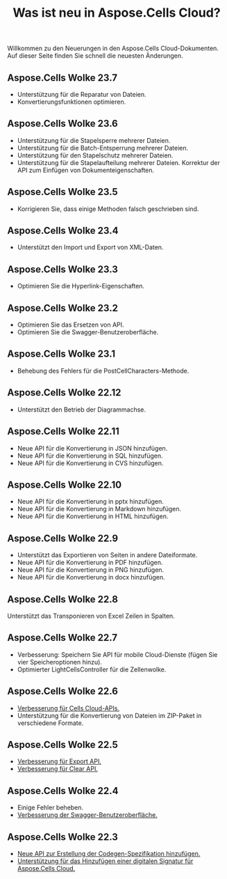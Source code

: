 ﻿---
title: Was ist neu in Aspose.Cells Cloud?
second_title: Aspose.Cells Cloud Documen
linktitle: Was ist ne
type: docs
weight: 5
url: /de/what-s-new-in-aspose-cells-cloud/
keywords: What's new in aspose cells cloud. Office Excel 2013,  Office Excel 2016,  Office Excel 2019，office Excel 365
description: Auf dieser Seite werden die interessantesten neuen Aspose.Cells Cloud-Funktionen beschrieben, die in den letzten Versionen eingeführt wurden
---
Willkommen zu den Neuerungen in den Aspose.Cells Cloud-Dokumenten. Auf dieser Seite finden Sie schnell die neuesten Änderungen.

## Aspose.Cells Wolke 23.7

 * Unterstützung für die Reparatur von Dateien.
* Konvertierungsfunktionen optimieren.


## Aspose.Cells Wolke 23.6

 * Unterstützung für die Stapelsperre mehrerer Dateien.
 * Unterstützung für die Batch-Entsperrung mehrerer Dateien.
 * Unterstützung für den Stapelschutz mehrerer Dateien.
 * Unterstützung für die Stapelaufteilung mehrerer Dateien.
 Korrektur der API zum Einfügen von Dokumenteigenschaften.


## Aspose.Cells Wolke 23.5

 * Korrigieren Sie, dass einige Methoden falsch geschrieben sind.


## Aspose.Cells Wolke 23.4

 * Unterstützt den Import und Export von XML-Daten.


## Aspose.Cells Wolke 23.3

 * Optimieren Sie die Hyperlink-Eigenschaften.


## Aspose.Cells Wolke 23.2

 * Optimieren Sie das Ersetzen von API.
* Optimieren Sie die Swagger-Benutzeroberfläche.




## Aspose.Cells Wolke 23.1

 * Behebung des Fehlers für die PostCellCharacters-Methode.



## Aspose.Cells Wolke 22.12

 * Unterstützt den Betrieb der Diagrammachse.


## Aspose.Cells Wolke 22.11

 * Neue API für die Konvertierung in JSON hinzufügen.
 * Neue API für die Konvertierung in SQL hinzufügen.
 * Neue API für die Konvertierung in CVS hinzufügen.


## Aspose.Cells Wolke 22.10

 * Neue API für die Konvertierung in pptx hinzufügen.
 * Neue API für die Konvertierung in Markdown hinzufügen.
 * Neue API für die Konvertierung in HTML hinzufügen.

## Aspose.Cells Wolke 22.9

 * Unterstützt das Exportieren von Seiten in andere Dateiformate.
 * Neue API für die Konvertierung in PDF hinzufügen.
 * Neue API für die Konvertierung in PNG hinzufügen.
 * Neue API für die Konvertierung in docx hinzufügen.

## Aspose.Cells Wolke 22.8

Unterstützt das Transponieren von Excel Zeilen in Spalten.

## Aspose.Cells Wolke 22.7

* Verbesserung: Speichern Sie API für mobile Cloud-Dienste (fügen Sie vier Speicheroptionen hinzu).
* Optimierter LightCellsController für die Zellenwolke.

## Aspose.Cells Wolke 22.6

* [Verbesserung für Cells Cloud-APIs.](/cells/aspose-cells-cloud-22-6-release-notes/)
* Unterstützung für die Konvertierung von Dateien im ZIP-Paket in verschiedene Formate.

## Aspose.Cells Wolke 22.5

* [Verbesserung für Export API.](https://docs.aspose.cloud/cells/export/)
* [Verbesserung für Clear API.](https://docs.aspose.cloud/cells/clear/)

## Aspose.Cells Wolke 22.4

* Einige Fehler beheben.
* [Verbesserung der Swagger-Benutzeroberfläche.](https://apireference.aspose.cloud/cells/)

## Aspose.Cells Wolke 22.3

* [Neue API zur Erstellung der Codegen-Spezifikation hinzufügen.](https://api.aspose.cloud/v3.0/cells/codegen/spec)
* [Unterstützung für das Hinzufügen einer digitalen Signatur für Aspose.Cells Cloud.](/cells/workbook/digital-signature/)

